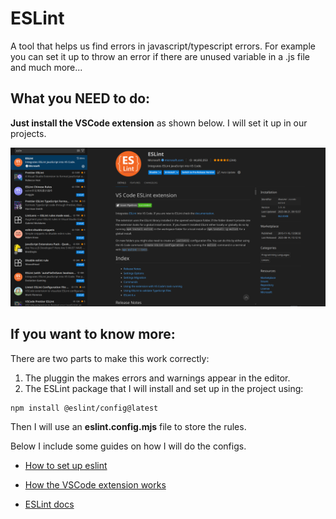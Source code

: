 # ESLint

A tool that helps us find errors in javascript/typescript errors. For example you can set it up to throw an error if there are unused variable in a .js file and much more...

## What you NEED to do:

**Just install the VSCode extension** as shown below. I will set it up in our projects.

![alt text](images/eslint.png)

## If you want to know more:

There are two parts to make this work correctly:

1.  The pluggin the makes errors and warnings appear in the editor.
2.  The ESLint package that I will install and set up in the project using:

```bash
npm install @eslint/config@latest
```

Then I will use an **eslint.config.mjs** file to store the rules.

Below I include some guides on how I will do the configs.

- [How to set up eslint](https://youtu.be/eieTlMwCwWU?si=c5yVO3CSqCHPr_pE)
- [How the VSCode extension works](https://youtu.be/ycPl2NUFksg?si=fm2ld85mt2fKL8Qn)

- [ESLint docs](https://eslint.org/docs/latest/)
